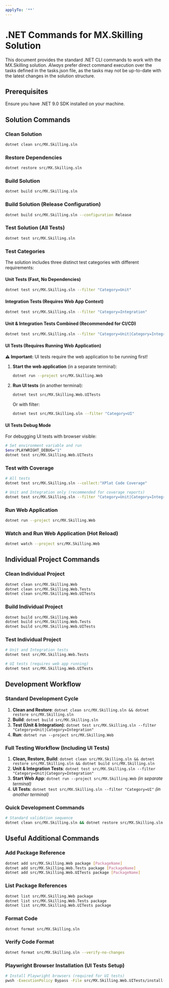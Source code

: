 ```yaml
---
applyTo: '**'
---
```


# .NET Commands for MX.Skilling Solution

This document provides the standard .NET CLI commands to work with the MX.Skilling solution. *Always* prefer direct command execution over the tasks defined in the tasks.json file, as the tasks may not be up-to-date with the latest changes in the solution structure.

## Prerequisites

Ensure you have .NET 9.0 SDK installed on your machine.

## Solution Commands

### Clean Solution
```bash
dotnet clean src/MX.Skilling.sln
```

### Restore Dependencies
```bash
dotnet restore src/MX.Skilling.sln
```

### Build Solution
```bash
dotnet build src/MX.Skilling.sln
```

### Build Solution (Release Configuration)
```bash
dotnet build src/MX.Skilling.sln --configuration Release
```

### Test Solution (All Tests)
```bash
dotnet test src/MX.Skilling.sln
```

### Test Categories

The solution includes three distinct test categories with different requirements:

#### Unit Tests (Fast, No Dependencies)
```bash
dotnet test src/MX.Skilling.sln --filter "Category=Unit"
```

#### Integration Tests (Requires Web App Context)
```bash
dotnet test src/MX.Skilling.sln --filter "Category=Integration"
```

#### Unit & Integration Tests Combined (Recommended for CI/CD)
```bash
dotnet test src/MX.Skilling.sln --filter "Category=Unit|Category=Integration"
```

#### UI Tests (Requires Running Web Application)
**⚠️ Important:** UI tests require the web application to be running first!

1. **Start the web application** (in a separate terminal):
   ```bash
   dotnet run --project src/MX.Skilling.Web
   ```

2. **Run UI tests** (in another terminal):
   ```bash
   dotnet test src/MX.Skilling.Web.UITests
   ```

   Or with filter:
   ```bash
   dotnet test src/MX.Skilling.sln --filter "Category=UI"
   ```

#### UI Tests Debug Mode
For debugging UI tests with browser visible:
```bash
# Set environment variable and run
$env:PLAYWRIGHT_DEBUG="1"
dotnet test src/MX.Skilling.Web.UITests
```

### Test with Coverage
```bash
# All tests
dotnet test src/MX.Skilling.sln --collect:"XPlat Code Coverage"

# Unit and Integration only (recommended for coverage reports)
dotnet test src/MX.Skilling.sln --filter "Category=Unit|Category=Integration" --collect:"XPlat Code Coverage"
```

### Run Web Application
```bash
dotnet run --project src/MX.Skilling.Web
```

### Watch and Run Web Application (Hot Reload)
```bash
dotnet watch --project src/MX.Skilling.Web
```

## Individual Project Commands

### Clean Individual Project
```bash
dotnet clean src/MX.Skilling.Web
dotnet clean src/MX.Skilling.Web.Tests
dotnet clean src/MX.Skilling.Web.UITests
```

### Build Individual Project
```bash
dotnet build src/MX.Skilling.Web
dotnet build src/MX.Skilling.Web.Tests
dotnet build src/MX.Skilling.Web.UITests
```

### Test Individual Project
```bash
# Unit and Integration tests
dotnet test src/MX.Skilling.Web.Tests

# UI tests (requires web app running)
dotnet test src/MX.Skilling.Web.UITests
```

## Development Workflow

### Standard Development Cycle
1. **Clean and Restore**: `dotnet clean src/MX.Skilling.sln && dotnet restore src/MX.Skilling.sln`
2. **Build**: `dotnet build src/MX.Skilling.sln`
3. **Test (Unit & Integration)**: `dotnet test src/MX.Skilling.sln --filter "Category=Unit|Category=Integration"`
4. **Run**: `dotnet run --project src/MX.Skilling.Web`

### Full Testing Workflow (Including UI Tests)
1. **Clean, Restore, Build**: `dotnet clean src/MX.Skilling.sln && dotnet restore src/MX.Skilling.sln && dotnet build src/MX.Skilling.sln`
2. **Unit & Integration Tests**: `dotnet test src/MX.Skilling.sln --filter "Category=Unit|Category=Integration"`
3. **Start Web App**: `dotnet run --project src/MX.Skilling.Web` *(in separate terminal)*
4. **UI Tests**: `dotnet test src/MX.Skilling.sln --filter "Category=UI"` *(in another terminal)*

### Quick Development Commands
```bash
# Standard validation sequence
dotnet clean src/MX.Skilling.sln && dotnet restore src/MX.Skilling.sln && dotnet build src/MX.Skilling.sln && dotnet test src/MX.Skilling.sln --filter "Category=Unit|Category=Integration" && dotnet format src/MX.Skilling.sln --verify-no-changes
```

## Useful Additional Commands

### Add Package Reference
```bash
dotnet add src/MX.Skilling.Web package [PackageName]
dotnet add src/MX.Skilling.Web.Tests package [PackageName]
dotnet add src/MX.Skilling.Web.UITests package [PackageName]
```

### List Package References
```bash
dotnet list src/MX.Skilling.Web package
dotnet list src/MX.Skilling.Web.Tests package
dotnet list src/MX.Skilling.Web.UITests package
```

### Format Code
```bash
dotnet format src/MX.Skilling.sln
```

### Verify Code Format
```bash
dotnet format src/MX.Skilling.sln --verify-no-changes
```

### Playwright Browser Installation (UI Tests Setup)
```bash
# Install Playwright browsers (required for UI tests)
pwsh -ExecutionPolicy Bypass -File src/MX.Skilling.Web.UITests/install-browsers.ps1
```
